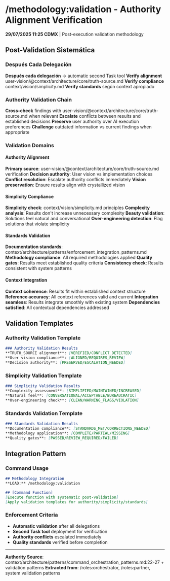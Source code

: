 # /methodology:validation - Authority Alignment Verification

**29/07/2025 11:25 CDMX** | Post-execution validation methodology

## Post-Validation Sistemática

### Después Cada Delegación
**Después cada delegación** → automatic second Task tool
**Verify alignment** user-vision/@context/architecture/core/truth-source.md
**Verify compliance** context/vision/simplicity.md
**Verify standards** según context apropiado

### Authority Validation Chain
**Cross-check** findings with user-vision/@context/architecture/core/truth-source.md when relevant
**Escalate** conflicts between results and established decisions
**Preserve** user authority over AI execution preferences
**Challenge** outdated information vs current findings when appropriate

### Validation Domains

#### Authority Alignment
**Primary source**: user-vision/@context/architecture/core/truth-source.md verification
**Decision authority**: User vision vs implementation choices
**Conflict resolution**: Escalate authority conflicts immediately
**Vision preservation**: Ensure results align with crystallized vision

#### Simplicity Compliance
**Simplicity check**: context/vision/simplicity.md principles
**Complexity analysis**: Results don't increase unnecessary complexity
**Beauty validation**: Solutions feel natural and conversational
**Over-engineering detection**: Flag solutions that violate simplicity

#### Standards Validation
**Documentation standards**: context/architecture/patterns/enforcement_integration_patterns.md
**Methodology compliance**: All required methodologies applied
**Quality gates**: Results meet established quality criteria
**Consistency check**: Results consistent with system patterns

#### Context Integration
**Context coherence**: Results fit within established context structure
**Reference accuracy**: All context references valid and current
**Integration seamless**: Results integrate smoothly with existing system
**Dependencies satisfied**: All contextual dependencies addressed

## Validation Templates

### Authority Validation Template
```markdown
### Authority Validation Results
**TRUTH_SOURCE alignment**: [VERIFIED/CONFLICT_DETECTED]
**User vision compliance**: [ALIGNED/REQUIRES_REVIEW]
**Decision authority**: [PRESERVED/ESCALATION_NEEDED]
```

### Simplicity Validation Template
```markdown
### Simplicity Validation Results
**Complexity assessment**: [SIMPLIFIED/MAINTAINED/INCREASED]
**Natural feel**: [CONVERSATIONAL/ACCEPTABLE/BUREAUCRATIC]
**Over-engineering check**: [CLEAN/WARNING_FLAGS/VIOLATION]
```

### Standards Validation Template
```markdown
### Standards Validation Results
**Documentation compliance**: [STANDARDS_MET/CORRECTIONS_NEEDED]
**Methodology application**: [COMPLETE/PARTIAL/MISSING]
**Quality gates**: [PASSED/REVIEW_REQUIRED/FAILED]
```

## Integration Pattern

### Command Usage
```markdown
## Methodology Integration
**LOAD:** /methodology:validation

## [Command Function]
[Execute function with systematic post-validation]
[Apply validation templates for authority/simplicity/standards]
```

### Enforcement Criteria
- **Automatic validation** after all delegations
- **Second Task tool** deployment for verification
- **Authority conflicts** escalated immediately
- **Quality standards** verified before completion

---
**Authority Source**: context/architecture/patterns/command_orchestration_patterns.md:22-27 + validation patterns
**Extracted from**: /roles:orchestrator, /roles:partner, system validation patterns